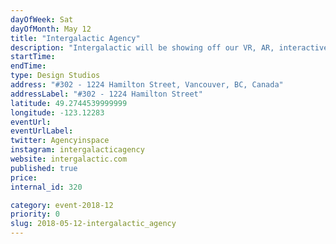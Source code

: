 ```yaml
---
dayOfWeek: Sat
dayOfMonth: May 12
title: "Intergalactic Agency"
description: "Intergalactic will be showing off our VR, AR, interactive, design and UX capabilities. We will have demos of a VR apartment walkthrough, VR Light Sabre game, augmented tablet experience for Real Estate, video demos of our interactive/design process.<br> "
startTime: 
endTime: 
type: Design Studios
address: "#302 - 1224 Hamilton Street, Vancouver, BC, Canada"
addressLabel: "#302 - 1224 Hamilton Street"
latitude: 49.2744539999999
longitude: -123.12283
eventUrl: 
eventUrlLabel: 
twitter: Agencyinspace
instagram: intergalacticagency
website: intergalactic.com
published: true
price: 
internal_id: 320

category: event-2018-12
priority: 0
slug: 2018-05-12-intergalactic_agency
---
```

